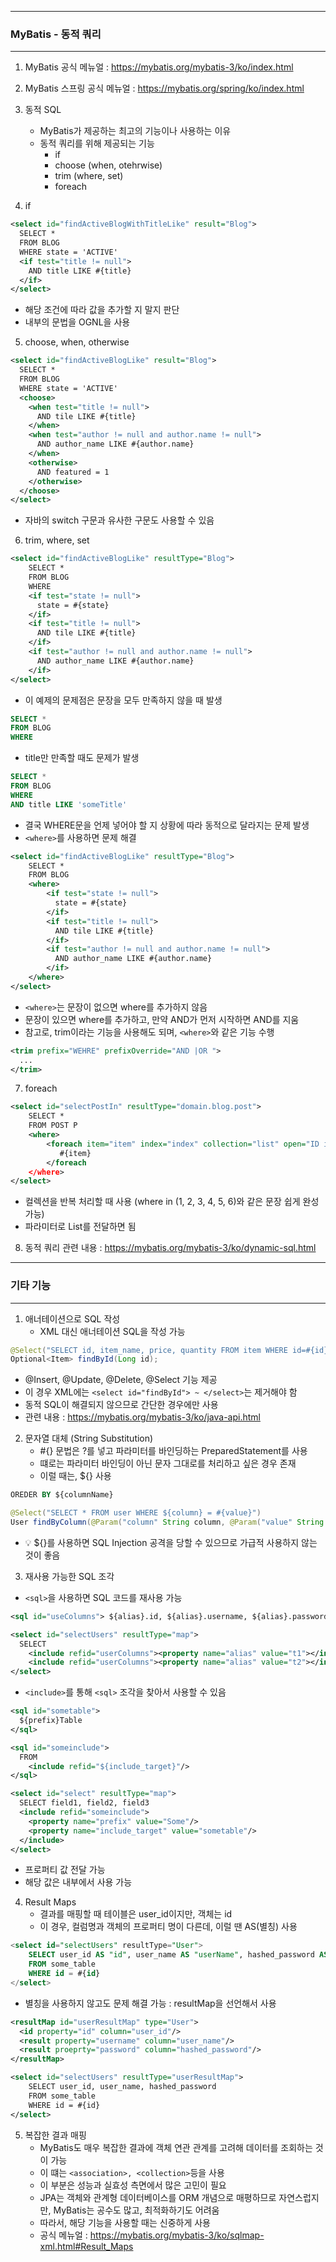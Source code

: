 -----
### MyBatis - 동적 쿼리
-----
1. MyBatis 공식 메뉴얼 : https://mybatis.org/mybatis-3/ko/index.html
2. MyBatis 스프링 공식 메뉴얼 : https://mybatis.org/spring/ko/index.html
3. 동적 SQL
   - MyBatis가 제공하는 최고의 기능이나 사용하는 이유
   - 동적 쿼리를 위해 제공되는 기능
     + if
     + choose (when, otehrwise)
     + trim (where, set)
     + foreach

4. if
```xml
<select id="findActiveBlogWithTitleLike" result="Blog">
  SELECT *
  FROM BLOG
  WHERE state = 'ACTIVE'
  <if test="title != null">
    AND title LIKE #{title}
  </if>
</select>
```
  - 해당 조건에 따라 값을 추가할 지 말지 판단
  - 내부의 문법을 OGNL을 사용

5. choose, when, otherwise
```xml
<select id="findActiveBlogLike" result="Blog">
  SELECT *
  FROM BLOG
  WHERE state = 'ACTIVE'
  <choose>
    <when test="title != null">
      AND tile LIKE #{title}
    </when>
    <when test="author != null and author.name != null">
      AND author_name LIKE #{author.name}
    </when>
    <otherwise>
      AND featured = 1
    </otherwise>
  </choose>
</select>
```
  - 자바의 switch 구문과 유사한 구문도 사용할 수 있음

6. trim, where, set
```xml
<select id="findActiveBlogLike" resultType="Blog">
    SELECT *
    FROM BLOG
    WHERE
    <if test="state != null">
      state = #{state}
    </if>
    <if test="title != null">
      AND tile LIKE #{title}
    </if>
    <if test="author != null and author.name != null">
      AND author_name LIKE #{author.name}
    </if>
</select>
```
  - 이 예제의 문제점은 문장을 모두 만족하지 않을 때 발생
```sql
SELECT *
FROM BLOG
WHERE
```

  - title만 만족할 때도 문제가 발생
```sql
SELECT *
FROM BLOG
WHERE
AND title LIKE 'someTitle'
```

  - 결국 WHERE문을 언제 넣어야 할 지 상황에 따라 동적으로 달라지는 문제 발생
  - ```<where>```를 사용하면 문제 해결
```xml
<select id="findActiveBlogLike" resultType="Blog">
    SELECT *
    FROM BLOG
    <where>
        <if test="state != null">
          state = #{state}
        </if>
        <if test="title != null">
          AND tile LIKE #{title}
        </if>
        <if test="author != null and author.name != null">
          AND author_name LIKE #{author.name}
        </if>
    </where>
</select>
```

  - ```<where>```는 문장이 없으면 where를 추가하지 않음
  - 문장이 있으면 where를 추가하고, 만약 AND가 먼저 시작하면 AND를 지움
  - 참고로, trim이라는 기능을 사용해도 되며, ```<where>```와 같은 기능 수행
```xml
<trim prefix="WEHRE" prefixOverride="AND |OR ">
  ...
</trim>
```

7. foreach
```xml
<select id="selectPostIn" resultType="domain.blog.post">
    SELECT *
    FROM POST P
    <where>
        <foreach item="item" index="index" collection="list" open="ID in (" separator="," close=")" nullable="true">
           #{item}
        </foreach
    </where>
</select>
```
  - 컬렉션을 반복 처리할 때 사용 (where in (1, 2, 3, 4, 5, 6)와 같은 문장 쉽게 완성 가능)
  - 파라미터로 List를 전달하면 됨

8. 동적 쿼리 관련 내용 :  https://mybatis.org/mybatis-3/ko/dynamic-sql.html

-----
### 기타 기능
-----
1. 애너테이션으로 SQL 작성
   - XML 대신 애너테이션 SQL을 작성 가능
```java
@Select("SELECT id, item_name, price, quantity FROM item WHERE id=#{id}")
Optional<Item> findById(Long id);
```
  - @Insert, @Update, @Delete, @Select 기능 제공
  - 이 경우 XML에는 ```<select id="findById"> ~ </select>```는 제거해야 함
  - 동적 SQL이 해결되지 않으므로 간단한 경우에만 사용
  - 관련 내용 : https://mybatis.org/mybatis-3/ko/java-api.html

2. 문자열 대체 (String Substitution)
   - #{} 문법은 ?를 넣고 파라미터를 바인딩하는 PreparedStatement를 사용
   - 떄로는 파라미터 바인딩이 아닌 문자 그대로를 처리하고 싶은 경우 존재
   - 이럴 때는, ${} 사용
```sql
OREDER BY ${columnName}
```
```java
@Select("SELECT * FROM user WHERE ${column} = #{value}")
User findByColumn(@Param("column" String column, @Param("value" String value);
```
   - 💡 ${}를 사용하면 SQL Injection 공격을 당할 수 있으므로 가급적 사용하지 않는 것이 좋음

3. 재사용 가능한 SQL 조각
  - ```<sql>```을 사용하면 SQL 코드를 재사용 가능
```xml
<sql id="useColumns"> ${alias}.id, ${alias}.username, ${alias}.password </sql>
```
```xml
<select id="selectUsers" resultType="map">
  SELECT
    <include refid="userColumns"><property name="alias" value="t1"></include>
    <include refid="userColumns"><property name="alias" value="t2"></include>
</select>
```
  - ```<include>```를 통해 ```<sql>``` 조각을 찾아서 사용할 수 있음

```xml
<sql id="sometable">
  ${prefix}Table
</sql>

<sql id="someinclude">
  FROM
    <include refid="${include_target}"/>
</sql>

<select id="select" resultType="map">
  SELECT field1, field2, field3
  <include refid="someinclude">
    <property name="prefix" value="Some"/>
    <property name="include_target" value="sometable"/>
  </include>
</select>
```
  - 프로퍼티 값 전달 가능
  - 해당 값은 내부에서 사용 가능

4. Result Maps
   - 결과를 매핑할 때 테이블은 user_id이지만, 객체는 id
   - 이 경우, 컬럼명과 객체의 프로퍼티 명이 다른데, 이럴 땐 AS(별칭) 사용
```sql
<select id="selectUsers" resultType="User">
    SELECT user_id AS "id", user_name AS "userName", hashed_password AS "hashedPassword"
    FROM some_table
    WHERE id = #{id}
</select>
```
   - 별칭을 사용하지 않고도 문제 해결 가능 : resultMap을 선언해서 사용
```xml
<resultMap id="userResultMap" type="User">
  <id property="id" column="user_id"/>
  <result property="username" column="user_name"/>
  <result proeprty="password" column="hashed_password"/>
</resultMap>

<select id="selectUsers" resultType="userResultMap">
    SELECT user_id, user_name, hashed_password
    FROM some_table
    WHERE id = #{id}
</select>
```

5. 복잡한 결과 매핑
   - MyBatis도 매우 복잡한 결과에 객체 연관 관계를 고려해 데이터를 조회하는 것이 가능
   - 이 떄는 ```<association>, <collection>```등을 사용
   - 이 부분은 성능과 실효성 측면에서 많은 고민이 필요
   - JPA는 객체와 관계형 데이터베이스를 ORM 개념으로 매평하므로 자연스럽지만, MyBatis는 공수도 많고, 최적화하기도 어려움
   - 따라서, 해당 기능을 사용할 때는 신중하게 사용
   - 공식 메뉴얼 : https://mybatis.org/mybatis-3/ko/sqlmap-xml.html#Result_Maps
